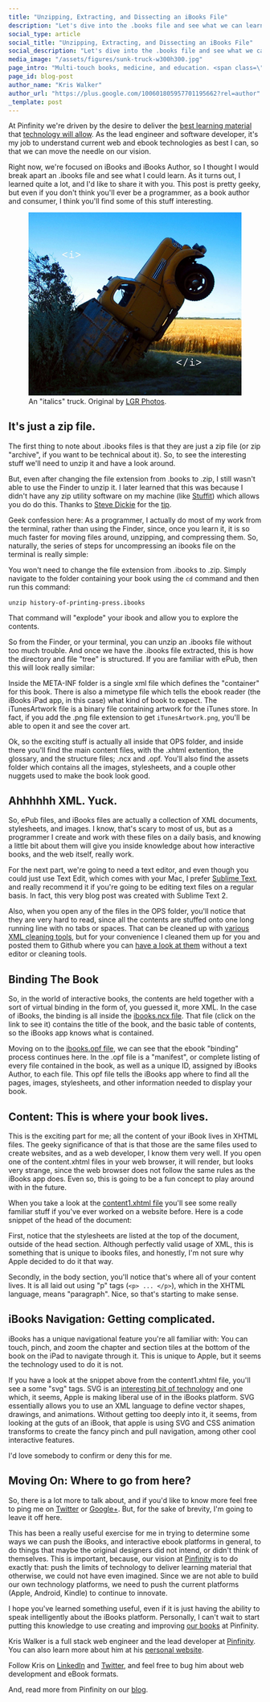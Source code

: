 ```yaml
---
title: "Unzipping, Extracting, and Dissecting an iBooks File"
description: "Let's dive into the .books file and see what we can learn about Apple's iBooks platform."
social_type: article
social_title: "Unzipping, Extracting, and Dissecting an iBooks File"
social_description: "Let's dive into the .books file and see what we can learn about Apple's iBooks platform."
media_image: "/assets/figures/sunk-truck-w300h300.jpg"
page_intro: "Multi-touch books, medicine, and education. <span class=\"sub\">It's what we do.</span>"
page_id: blog-post
author_name: "Kris Walker"
author_url: "https://plus.google.com/100601805957701195662?rel=author"
_template: post
---
```


At Pinfinity we're driven by the desire to deliver the
[best learning material](/blog/thank-you-for-coming)
that [technology will allow](/blog/creating-publishing-and-marketing-high-quality-ibooks).
As the lead engineer and software developer, it's my job to understand current web and ebook
technologies as best I can, so that we can move the needle on our vision.

Right now, we're focused on iBooks and iBooks Author, so I thought I would break apart an .ibooks
file and see what I could learn. As it turns out, I learned quite a lot, and I'd like to share it
with you. This post is pretty geeky, but even if you don't think you'll ever be a programmer,
as a book author and consumer, I think you'll find some of this stuff interesting.

<figure class="float-left">
	<img src="/assets/figures/sunk-truck-w700h600.jpg" width="700px" alt="A sunken truck" />
	<figcaption>
		An "italics" truck. Original by <a href="http://www.flickr.com/photos/lgrphotos/">LGR Photos</a>.
	</figcaption>
</figure>

## It's just a zip file.
The first thing to note about .ibooks files is that they are just a zip file (or zip "archive",
if you want to be technical about it). So, to see the interesting stuff we'll need to unzip
it and have a look around.

But, even after changing the file extension from .books to .zip, I still
wasn't able to use the Finder to unzip it. I later learned that this was
because I didn't have any zip utility software on my machine (like
[Stuffit](http://www.stuffit.com/mac-expander.html)) which allows you do do
this. Thanks to [Steve Dickie](https://plus.google.com/103412747657062364551/about) for the
[tip](https://plus.google.com/100601805957701195662/posts/5BABXpLMwyF).

Geek confession here: As a programmer, I actually do most of my work from the
terminal, rather than using the Finder, since, once you learn it, it is so
much faster for moving files around, unzipping, and compressing them. So,
naturally, the series of steps for uncompressing an ibooks file on the
terminal is really simple:

You won't need to change the file
extension from .ibooks to .zip. Simply navigate
to the folder containing your book using the `cd` command and then run this command:

	unzip history-of-printing-press.ibooks

That command will "explode" your ibook and allow you to explore the contents.

So from the Finder, or your terminal, you can unzip an .ibooks file without
too much trouble. And once we have the .ibooks file extracted, this is how the
directory and file "tree" is structured. If you are familiar with ePub, then
this will look really similar:

<script src="https://gist.github.com/kixxauth/5627361.js?file=filestructure.txt"></script>

Inside the META-INF folder is a single xml file which defines the "container" for this book. There
is also a mimetype file which tells the ebook reader (the iBooks iPad app, in this case) what kind of
book to expect. The iTunesArtwork file is a binary file containing artwork for the iTunes store. In fact,
if you add the .png file extension to get `iTunesArtwork.png`, you'll be able to open it and see the cover
art.

Ok, so the exciting stuff is actually all inside that OPS folder, and inside there you'll find the main
content files, with the .xhtml extention, the glossary, and the structure files; .ncx and .opf. You'll
also find the assets folder which contains all the images, stylesheets, and a couple other nuggets used
to make the book look good.

## Ahhhhhh XML. Yuck.
So, ePub files, and iBooks files are actually a collection of XML documents, stylesheets, and images.
I know, that's scary to most of us, but as a programmer I create and work with these files on a daily
basis, and knowing a little bit about them will give you inside knowledge about how interactive books,
and the web itself, really work.

For the next part, we're going to need a text editor, and even though you could just use Text Edit,
which comes with your Mac, I prefer
[Sublime Text](http://www.sublimetext.com/), and really recommend it if you're going to be
editing text files on a regular basis. In fact, this very blog post was created with Sublime Text 2.

Also, when you open any of the files in the OPS folder, you'll notice that they
are very hard to read, since all the contents are stuffed onto one long running
line with no tabs or spaces. That can be cleaned up with
[various XML cleaning tools](http://xmlprettyprint.com/), but
for your convenience I cleaned them up for you and posted them to Github
where you can
[have a look at them](https://github.com/pinfinity/ebooks_experiments/tree/master/ibooks/cleaned/history-of-printing-press/OPS)
without a text editor or cleaning tools.

## Binding The Book
So, in the world of interactive books, the contents are held together with a sort of virtual binding
in the form of, you guessed it, more XML. In the case of iBooks, the binding is all inside the
[ibooks.ncx file](https://github.com/pinfinity/ebooks_experiments/blob/master/ibooks/cleaned/history-of-printing-press/OPS/ibooks.ncx).
That file (click on the link to see it) contains the title of the book, and the
basic table of contents, so the iBooks app knows what is contained.

Moving on to the [ibooks.opf file](https://github.com/pinfinity/ebooks_experiments/blob/master/ibooks/cleaned/history-of-printing-press/OPS/ibooks.opf), we can see that the ebook "binding" process
continues here. In the .opf file is a "manifest", or complete listing of every file contained in the book,
as well as a unique ID, assigned by iBooks Author, to each file. This opf file tells the iBooks app
where to find all the pages, images, stylesheets, and other information needed to display your book.

## Content: This is where your book lives.
This is the exciting part for me; all the content of your iBook lives in XHTML files. The geeky significance
of that is that those are the same files used to create websites, and as a web developer, I know
them very well. If you open one of the content.xhtml files in your web browser, it will render, but
looks very strange, since the web browser does not follow the same rules as the iBooks app does.
Even so, this is going to be a fun concept to play around with in the future.

When you take a look at the [content1.xhtml file](https://github.com/pinfinity/ebooks_experiments/blob/master/ibooks/cleaned/history-of-printing-press/OPS/content1.xhtml)
you'll see some really familiar stuff if you've ever worked on a website before. Here is a code snippet
of the head of the document:

<script src="https://gist.github.com/kixxauth/5627361.js?file=content1-snippet.xhtml"></script>

First, notice that the stylesheets are listed at the top of the document,
outside of the head section.  Although perfectly valid usage of XML, this is
something that is unique to ibooks files, and honestly, I'm not sure why Apple
decided to do it that way.

Secondly, in the body section, you'll notice that's where all of your content
lives. It is all laid out using "p" tags (`<p> ... </p>`), which in the XHTML
language, means "paragraph". Nice, so that's starting to make sense.

## iBooks Navigation: Getting complicated.
iBooks has a unique navigational feature you're all familiar with: You can touch, pinch, and zoom the 
chapter and section tiles at the bottom of the book on the iPad to navigate through it. This is unique
to Apple, but it seems the technology used to do it is not.

If you have a look at the snippet above from the content1.xhtml file, you'll see a some "svg" tags.
SVG is an
[interesting bit of technology](http://en.wikipedia.org/wiki/Scalable_Vector_Graphics)
and one which, it seems, Apple is making liberal use of in the iBooks platform.
SVG essentially allows you to use an XML language to define vector shapes,
drawings, and animations. Without getting too deeply into it, it seems, from
looking at the guts of an iBook, that apple is using SVG and CSS animation
transforms to create the fancy pinch and pull navigation, among other cool
interactive features.

I'd love somebody to confirm or deny this for me.

## Moving On: Where to go from here?
So, there is a lot more to talk about, and if you'd like to know more
feel free to ping me on
[Twitter](https://twitter.com/kixxauth)
or
[Google+](https://plus.google.com/100601805957701195662/about/).
But, for the sake of brevity, I'm going to leave it off here.

This has been a really useful exercise for me in trying to determine some
ways we can push the iBooks, and interactive ebook platforms in general, to do
things that maybe the original designers did not intend, or didn't think of
themselves. This is important, because, our vision at [Pinfinity](/) is to do
exactly that: push the limits of technology to deliver learning material that
otherwise, we could not have even imagined. Since we are not able to build our
own technology platforms, we need to push the current platforms (Apple,
Android, Kindle) to continue to innovate.

I hope you've learned something useful, even if it is just having the ability to speak
intelligently about the iBooks platform. Personally, I can't wait to start putting
this knowledge to use creating and improving [our books](/books) at Pinfinity.

<div class="author-footer">

<p>
Kris Walker is a full stack web engineer and the lead developer at
<a href="/" title="Pinfity Website">Pinfinity</a>. You can also learn more about him at
his <a href="http://www.kixx.name" title="Kris Walker's website">personal website</a>.
</p>

<p>
Follow Kris on <a href="http://www.linkedin.com/in/kixx7/">LinkedIn</a> and
<a href="https://twitter.com/kixxauth">Twitter</a>, and feel free to bug him about
web development and eBook formats.
</p>

<p>
And, read more from Pinfinity on our
<a href="/">blog</a>.
</p>
</div>
